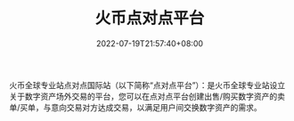 ﻿---
weight: 
title: "火币点对点平台"
description: "火币全球专业站点对点国际站（以下简称“点对点平台”）：是火币全球专业站设立关于数字资产场外交易的平台。"
date: 2022-07-19T21:57:40+08:00
lastmod: 2022-07-19T16:45:40+08:00
draft: false
authors: ["浮尘"]
featuredImage: "huobidianduidianpingtai.webp"
link: "https://otc.hbg.com/"
tags: ["交易所","火币点对点平台"]
categories: ["navigation"]
navigation: ["交易所"]
lightgallery: true
toc: true
pinned: false
recommend: false
recommend1: false
---
火币全球专业站点对点国际站（以下简称“点对点平台”）：是火币全球专业站设立关于数字资产场外交易的平台，您可以在点对点平台创建出售/购买数字资产的卖单/买单，与意向交易对方达成交易，以满足用户间交换数字资产的需求。
